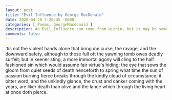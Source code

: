 ```yaml
---
layout: post
title: "Evil Influence by George MacDonald"
date: 2020-04-26 7:20:45 -0000
categories: [ Poems, GeorgeMacdonald ]
description: An Evil Influence can come from within, but it may be somewhere else
comments: false
---
```

'tis not the violent hands alone that bring
me curse, the ravage, and the downward safety,
although to these full oft the yawning tomb
owes deadly surfeit; but in keener sting,
a more immortal agony will cling
to the half fashioned sin which would assume
fair virtue's hiding; the eye that sows the gloom
from quiet seeds of death henceforth to spring
what time the sun of passion burning fierce
breaks through the kindly cloud of circumstance;
it bitter word, and the unkindly glance,
the crust and canker coming with the years,
are liker death than olive and the lance
which through the living heart at once doth pierce.

